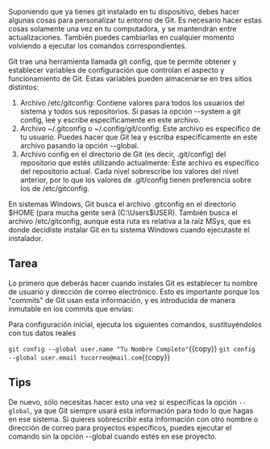 Suponiendo que ya tienes git instalado en tu dispositivo, debes hacer algunas cosas para personalizar tu entorno
de Git. Es necesario hacer estas cosas solamente una vez en tu computadora, y se mantendrán entre
actualizaciones. También puedes cambiarlas en cualquier momento volviendo a ejecutar los
comandos correspondientes.

Git trae una herramienta llamada git config, que te permite obtener y establecer variables de
configuración que controlan el aspecto y funcionamiento de Git. Estas variables pueden
almacenarse en tres sitios distintos:

1. Archivo /etc/gitconfig: Contiene valores para todos los usuarios del sistema y todos sus
repositorios. Si pasas la opción --system a git config, lee y escribe específicamente en este
archivo.
2. Archivo ~/.gitconfig o ~/.config/git/config: Este archivo es específico de tu usuario. Puedes
hacer que Git lea y escriba específicamente en este archivo pasando la opción --global.
3. Archivo config en el directorio de Git (es decir, .git/config) del repositorio que estés utilizando
actualmente: Este archivo es específico del repositorio actual.
Cada nivel sobrescribe los valores del nivel anterior, por lo que los valores de .git/config tienen
preferencia sobre los de /etc/gitconfig.

En sistemas Windows, Git busca el archivo .gitconfig en el directorio $HOME (para mucha gente será
(C:\Users\$USER). También busca el archivo /etc/gitconfig, aunque esta ruta es relativa a la raíz
MSys, que es donde decidiste instalar Git en tu sistema Windows cuando ejecutaste el instalador.

## Tarea

Lo primero que deberás hacer cuando instales Git es establecer tu nombre de usuario y dirección
de correo electrónico. Esto es importante porque los "commits" de Git usan esta información, y es
introducida de manera inmutable en los commits que envías:

Para configuración inicial, ejecuta los siguientes comandos, sustituyéndolos con tus datos reales

`git config --global user.name "Tu Nombre Completo"`{{copy}}
`git config --global user.email tucorreo@mail.com`{{copy}}

## Tips

De nuevo, sólo necesitas hacer esto una vez si especificas la opción `--global`, ya que Git siempre
usará esta información para todo lo que hagas en ese sistema. Si quieres sobrescribir esta
información con otro nombre o dirección de correo para proyectos específicos, puedes ejecutar el
comando sin la opción --global cuando estés en ese proyecto.